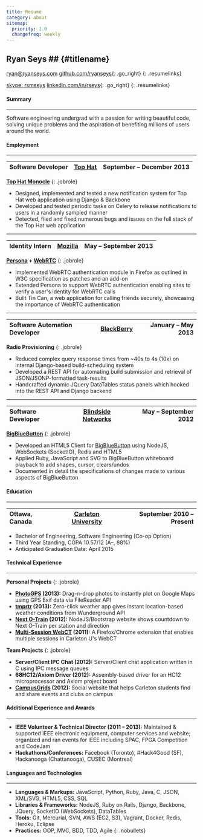 ```yaml
---
title: Resume
category: about
sitemap:
  priority: 1.0
  changefreq: weekly
---
```


## Ryan Seys ## {#titlename}

[ryan@ryanseys.com][email] [github.com/ryanseys][github]{: .go_right}
{: .resumelinks}

[skype: rsmseys][skype]
[linkedin.com/in/rseys][linkedin]{: .go_right}
{: .resumelinks}

#### Summary
- - -

Software engineering undergrad with a passion for writing beautiful code, solving unique problems and the aspiration of benefiting millions of users around the world.

#### Employment
- - -

Software Developer | [Top Hat][tophat] | September &ndash; December 2013 |
:------------------|:-----------------:|--------------------------------:|
**[Top Hat Monocle][tophat]**
{: .jobrole}
- Designed, implemented and tested a new notification system for Top Hat web application using Django & Backbone
- Developed and tested periodic tasks on Celery to release notifications to users in a randomly sampled manner
- Detected, filed and fixed numerous bugs and issues on the full stack of the Top Hat web application

<hr style="margin-top:4px;margin-bottom:4px;" />

Identity Intern | [Mozilla][moz] | May &ndash; September 2013 |
:---------------|:--------------:|-------------------------:|
**[Persona][persona] + [WebRTC][webrtc]**
{: .jobrole}
- Implemented WebRTC authentication module in Firefox as outlined in W3C specification as patches and an add-on
- Extended Persona to support WebRTC authentication enabling sites to verify a user's identity for WebRTC calls
- Built Tin Can, a web application for calling friends securely, showcasing the importance of WebRTC authentication

<hr style="margin-top:4px;margin-bottom:4px;" />

Software Automation Developer | [BlackBerry][bb] | January &ndash; May 2013 |
:-----------------------------|:----------------:|-------------------------:|
**Radio Provisioning**
{: .jobrole}
- Reduced complex query response times from ~40s to 4s (10x) on internal Django-based build-scheduling system
- Developed a REST API for automating build submission and retrieval of JSON/JSONP-formatted task-results
- Handcrafted dynamic JQuery DataTables status panels which hooked into the REST API and Django backend

<hr style="margin-top:4px;margin-bottom:4px;" />

Software Developer | [Blindside Networks][bsn] | May &ndash; September 2012 |
:------------------|:-------------------------:|---------------------------:|
**[BigBlueButton][bbb]**
{: .jobrole}
- Developed an HTML5 Client for [BigBlueButton][bbb] using NodeJS, WebSockets (SocketIO), Redis and HTML5
- Applied Ruby, JavaScript and SVG to BigBlueButton whiteboard playback to add shapes, cursor, clears/undos
- Documented in detail the specifications of changes made to various aspects of BigBlueButton

#### Education
- - -

Ottawa, Canada | [Carleton University][uni] | September 2010 &ndash; Present |
:--------------|:--------------------------:|-------------------------------:|
- Bachelor of Engineering, Software Engineering (Co-op Option)
- Third Year Standing, CGPA 10.57/12 (A&ndash;, 88%)
- Anticipated Graduation Date: April 2015

#### Technical Experience
- - -
**Personal Projects**
{: .jobrole}
- **[PhotoGPS][photogps] (2013):** Drag-n-drop photos to instantly plot on Google Maps using GPS Exif data via FileReader API
- **[tmprtr][tmprtr] (2013):** Zero-click weather app gives instant location-based weather conditions from Wunderground API
- **[Next O-Train][otrain] (2012):** NodeJS/Bootstrap website shows countdown to Next O-Train per station and direction
- **[Multi-Session WebCT][webct] (2011):** A Firefox/Chrome extension that enables multiple sessions in Carleton U's WebCT

**Team Projects**
{: .jobrole}
- **Server/Client IPC Chat (2012):** Server/Client chat application written in C using IPC message queues
- **68HC12/Axiom Driver (2012):** Assembly-based driver for an HC12 microprocessor and Axiom project board
- **[CampusGrids][cg] (2012):** Social website that helps Carleton students find and share events and clubs on campus

#### Additional Experience and Awards
- - -
- **IEEE Volunteer & Technical Director (2011 &ndash; 2013):** Maintained & supported IEEE electronic
equipment, computer services and website; organized and ran events for IEEE including SPAC, FPGA Competition and CodeJam
- **Hackathons/Conferences:** Facebook (Toronto), #Hack4Good (SF), Hackanooga (Chattanooga), CUSEC (Montreal)

#### Languages and Technologies
- - -
- **Languages & Markups:**    JavaScript, Python, Ruby, Java, C, JSON, XML/SVG, HTML5, CSS, SQL
- **Libraries & Frameworks:** NodeJS, Ruby on Rails, Django, Backbone, JQuery, SocketIO (WebSockets), DataTables
- **Tools:**                  Git, Mercurial, SVN, AWS (EC2, S3), Vagrant, Docker, Redis, Heroku, Eclipse
- **Practices:**              OOP, MVC, BDD, TDD, Agile
{: .nobullets}

[resume]: /resume.pdf "Download as PDF"
[email]: mailto:ryan@ryanseys.com "Email"
[github]: https://github.com/ryanseys "GitHub"
[linkedin]: http://linkedin.com/in/rseys "LinkedIn"
[skype]: skype:rsmseys "Skype"
[uni]: http://carleton.ca "Carleton University"
[bb]: http://blackberry.com "BlackBerry"
[bbb]: http://bigbluebutton.org/ "BigBlueButton"
[bsn]: http://www.blindsidenetworks.com/ "Blindside Networks"
[tmprtr]: http://tmprtr.herokuapp.com "tmprtr"
[otrain]: http://nextotrain.com "Next OTrain"
[webct]: https://addons.mozilla.org/en-US/firefox/addon/carleton-university-webct-m "Multi-Session WebCT"
[cg]: http://campusgrids.com "CampusGrids"
[moz]: https://www.mozilla.org/ "Mozilla"
[persona]: https://persona.org "Mozilla Persona"
[photogps]: https://ryanseys.com/photogps "PhotoGPR"
[webrtc]: http://www.webrtc.org "WebRTC"
[tophat]: https://tophat.com/ "Top Hat"
